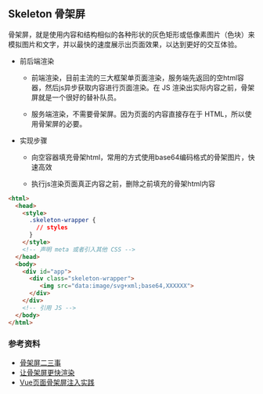 ## Skeleton 骨架屏

骨架屏，就是使用内容和结构相似的各种形状的灰色矩形或低像素图片（色块）来模拟图片和文字，并以最快的速度展示出页面效果，以达到更好的交互体验。

* 前后端渲染

  - 前端渲染，目前主流的三大框架单页面渲染，服务端先返回的空html容器，然后js异步获取内容进行页面渲染。在 JS 渲染出实际内容之前，骨架屏就是一个很好的替补队员。

  - 服务端渲染，不需要骨架屏。因为页面的内容直接存在于 HTML，所以使用骨架屏的必要。

* 实现步骤

  - 向空容器填充骨架html，常用的方式使用base64编码格式的骨架图片，快速高效

  - 执行js渲染页面真正内容之前，删除之前填充的骨架html内容

```html
<html>
  <head>
    <style>
      .skeleton-wrapper {
        // styles
      }
    </style>
    <!-- 声明 meta 或者引入其他 CSS -->
  </head>
  <body>
    <div id="app">
      <div class="skeleton-wrapper">
         <img src="data:image/svg+xml;base64,XXXXXX">
      </div>
    </div>
    <!-- 引用 JS -->
  </body>
</html>
```

### 参考资料

- [骨架屏二三事](https://mp.weixin.qq.com/s/xmjfSRznFVrG8L2p-3HNUw)
- [让骨架屏更快渲染](https://zhuanlan.zhihu.com/p/34550387)
- [Vue页面骨架屏注入实践](https://segmentfault.com/a/1190000014832185)